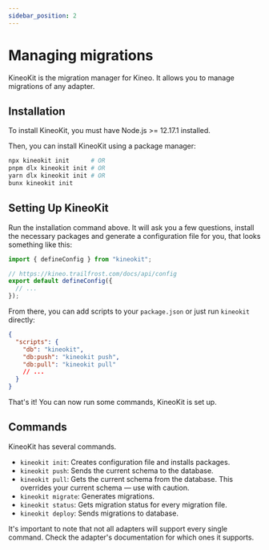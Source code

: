 ```yaml
---
sidebar_position: 2
---
```


# Managing migrations

KineoKit is the migration manager for Kineo. It allows you to manage migrations of any adapter.

## Installation

To install KineoKit, you must have Node.js >= 12.17.1 installed.

Then, you can install KineoKit using a package manager:

```sh
npx kineokit init      # OR
pnpm dlx kineokit init # OR
yarn dlx kineokit init # OR
bunx kineokit init
```

## Setting Up KineoKit

Run the installation command above. It will ask you a few questions, install the necessary packages and generate a configuration file for you, that looks something like this:

```ts
import { defineConfig } from "kineokit";

// https://kineo.trailfrost.com/docs/api/config
export default defineConfig({
  // ...
});
```

From there, you can add scripts to your `package.json` or just run `kineokit` directly:

```json
{
  "scripts": {
    "db": "kineokit",
    "db:push": "kineokit push",
    "db:pull": "kineokit pull"
    // ...
  }
}
```

That's it! You can now run some commands, KineoKit is set up.

## Commands

KineoKit has several commands.

- `kineokit init`: Creates configuration file and installs packages.
- `kineokit push`: Sends the current schema to the database.
- `kineokit pull`: Gets the current schema from the database. This overrides your current schema — use with caution.
- `kineokit migrate`: Generates migrations.
- `kineokit status`: Gets migration status for every migration file.
- `kineokit deploy`: Sends migrations to database.

It's important to note that not all adapters will support every single command. Check the adapter's documentation for which ones it supports.
